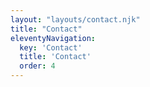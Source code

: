 ```yaml
---
layout: "layouts/contact.njk"
title: "Contact"
eleventyNavigation:
  key: 'Contact'
  title: 'Contact'
  order: 4
---
```


